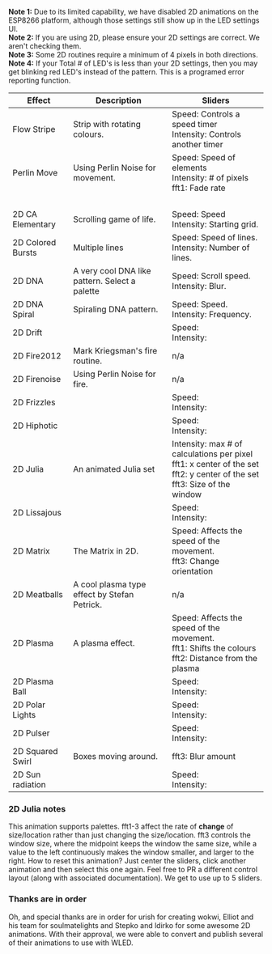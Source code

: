 **Note 1:** Due to its limited capability, we have disabled 2D animations on the ESP8266 platform, although those settings still show up in the LED settings UI.  
**Note 2:** If you are using 2D, please ensure your 2D settings are correct. We aren't checking them.  
**Note 3:** Some 2D routines require a minimum of 4 pixels in both directions.  
**Note 4:** If your Total # of LED's is less than your 2D settings, then you may get blinking red LED's instead of the pattern. This is a programed error reporting function.


| Effect | Description | Sliders
| --- | --- | ---
| Flow Stripe | Strip with rotating colours.  |Speed: Controls a speed timer <br/>Intensity: Controls another timer
| Perlin Move | Using Perlin Noise for movement. | Speed: Speed of elements<br/>Intensity: # of pixels<br />fft1: Fade rate
|    |  |  <br />
| 2D CA Elementary | Scrolling game of life. | Speed: Speed <br/>Intensity: Starting grid.
| 2D Colored Bursts | Multiple lines |  Speed: Speed of lines. <br/>Intensity: Number of lines.
| 2D DNA | A very cool DNA like pattern. Select a palette | Speed: Scroll speed. <br /> Intensity: Blur.
| 2D DNA Spiral | Spiraling DNA pattern. |  Speed: Speed. <br/>Intensity: Frequency.
| 2D Drift |  |  Speed: <br/>Intensity:
| 2D Fire2012 | Mark Kriegsman's fire routine. | n/a
| 2D Firenoise | Using Perlin Noise for fire. | n/a
| 2D Frizzles |   | Speed: <br/>Intensity:
| 2D Hiphotic |  | Speed: <br/>Intensity:
| 2D Julia | An animated Julia set | Intensity: max # of calculations per pixel <br /> fft1: x center of the set <br /> fft2: y center of the set <br /> fft3: Size of the window
| 2D Lissajous |  | Speed: <br/>Intensity:
| 2D Matrix | The Matrix in 2D. | Speed: Affects the speed of the movement. <br /> fft3: Change orientation
| 2D Meatballs | A cool plasma type effect by Stefan Petrick. | n/a
| 2D Plasma | A plasma effect. | Speed: Affects the speed of the movement. <br />  fft1: Shifts the colours <br />fft2: Distance from the plasma
| 2D Plasma Ball |  | Speed: <br/>Intensity:
| 2D Polar Lights |  | Speed: <br/>Intensity:
| 2D Pulser |  | Speed: <br/>Intensity:
| 2D Squared Swirl | Boxes moving around. | fft3: Blur amount
| 2D Sun radiation |   | Speed: <br/>Intensity:

### 2D Julia notes

This animation supports palettes. fft1-3 affect the rate of **change** of size/location rather than just changing the size/location. fft3 controls the window size, where the midpoint keeps the window the same size, while a value to the left continuously makes the window smaller, and larger to the right.
How to reset this animation? Just center the sliders, click another animation and then select this one again. Feel free to PR a different control layout (along with associated documentation). We get to use up to 5 sliders.

### Thanks are in order

Oh, and special thanks are in order for urish for creating wokwi, Elliot and his team for soulmatelights and Stepko and ldirko for some awesome 2D animations. With their approval, we were able to convert and publish several of their animations to use with WLED.
